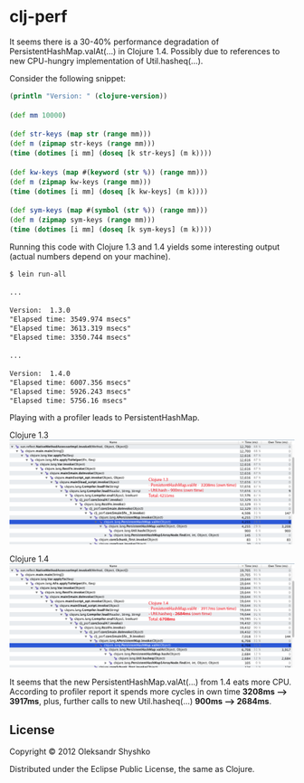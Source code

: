 # clj-perf

It seems there is a 30-40% performance degradation of PersistentHashMap.valAt(...) in Clojure 1.4.
Possibly due to references to new CPU-hungry implementation of Util.hasheq(...).

Consider the following snippet:

```clj
(println "Version: " (clojure-version))

(def mm 10000)

(def str-keys (map str (range mm)))
(def m (zipmap str-keys (range mm)))
(time (dotimes [i mm] (doseq [k str-keys] (m k))))

(def kw-keys (map #(keyword (str %)) (range mm)))
(def m (zipmap kw-keys (range mm)))
(time (dotimes [i mm] (doseq [k kw-keys] (m k))))

(def sym-keys (map #(symbol (str %)) (range mm)))
(def m (zipmap sym-keys (range mm)))
(time (dotimes [i mm] (doseq [k sym-keys] (m k))))
```

Running this code with Clojure 1.3 and 1.4 yields some interesting output (actual numbers depend on your machine).

```
$ lein run-all

...

Version:  1.3.0
"Elapsed time: 3549.974 msecs"
"Elapsed time: 3613.319 msecs"
"Elapsed time: 3350.744 msecs"

...

Version:  1.4.0
"Elapsed time: 6007.356 msecs"
"Elapsed time: 5926.243 msecs"
"Elapsed time: 5756.16 msecs"
```

Playing with a profiler leads to PersistentHashMap.

Clojure 1.3
![image](https://github.com/oshyshko/clj-perf/raw/master/doc/clj_13.png)

Clojure 1.4
![image](https://github.com/oshyshko/clj-perf/raw/master/doc/clj_14.png)

It seems that the new PersistentHashMap.valAt(...) from 1.4 eats more CPU.
According to profiler report it spends more cycles in own time **3208ms --> 3917ms**, plus,
further calls to new Util.hasheq(...) **900ms --> 2684ms**.

## License

Copyright © 2012 Oleksandr Shyshko

Distributed under the Eclipse Public License, the same as Clojure.
